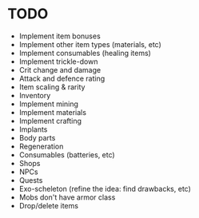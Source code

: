 # TODO

- Implement item bonuses
- Implement other item types (materials, etc)
- Implement consumables (healing items)
- Implement trickle-down
- Crit change and damage
- Attack and defence rating
- Item scaling & rarity
- Inventory
- Implement mining
- Implement materials
- Implement crafting
- Implants
- Body parts
- Regeneration
- Consumables (batteries, etc)
- Shops
- NPCs
- Quests
- Exo-scheleton (refine the idea: find drawbacks, etc)
- Mobs don't have armor class
- Drop/delete items
